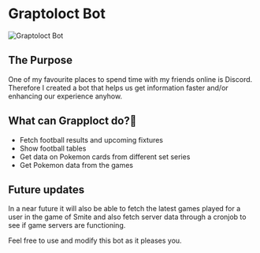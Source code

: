 # Graptoloct Bot

![Graptoloct Bot](https://assets.pokemon.com/assets/cms2/img/pokedex/full/853.png)

## **The Purpose**

One of my favourite places to spend time with my friends online is Discord.\
Therefore I created a bot that helps us get information faster and/or enhancing our experience anyhow.

## **What can** Grapploct do?🐙

- Fetch football results and upcoming fixtures
- Show football tables
- Get data on Pokemon cards from different set series
- Get Pokemon data from the games

## **Future updates**

In a near future it will also be able to fetch the latest games played for a user in the game of Smite and also fetch server data through a cronjob to see if game servers are functioning.

Feel free to use and modify this bot as it pleases you.
